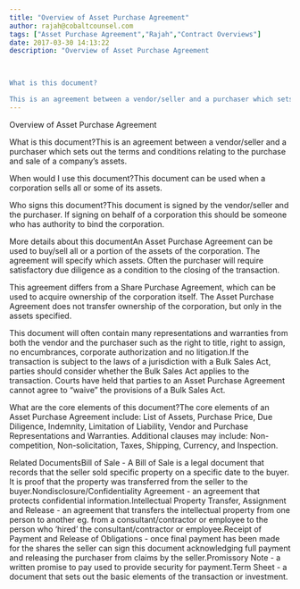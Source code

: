 ```yaml
---
title: "Overview of Asset Purchase Agreement"
author: rajah@cobaltcounsel.com
tags: ["Asset Purchase Agreement","Rajah","Contract Overviews"]
date: 2017-03-30 14:13:22
description: "Overview of Asset Purchase Agreement

 

What is this document?

This is an agreement between a vendor/seller and a purchaser which sets out the terms and conditions relating to the purchase and sale..."
---
```


Overview of Asset Purchase Agreement

 

What is this document?This is an agreement between a vendor/seller and a purchaser which sets out the terms and conditions relating to the purchase and sale of a company’s assets. 

 

When would I use this document?This document can be used when a corporation sells all or some of its assets. 

 

Who signs this document?This document is signed by the vendor/seller and the purchaser. If signing on behalf of a corporation this should be someone who has authority to bind the corporation. 

 

More details about this documentAn Asset Purchase Agreement can be used to buy/sell all or a portion of the assets of the corporation. The agreement will specify which assets. Often the purchaser will require satisfactory due diligence as a condition to the closing of the transaction.

This agreement differs from a Share Purchase Agreement, which can be used to acquire ownership of the corporation itself. The Asset Purchase Agreement does not transfer ownership of the corporation, but only in the assets specified.

This document will often contain many representations and warranties from both the vendor and the purchaser such as the right to title, right to assign, no encumbrances, corporate authorization and no litigation.If the transaction is subject to the laws of a jurisdiction with a Bulk Sales Act, parties should consider whether the Bulk Sales Act applies to the transaction. Courts have held that parties to an Asset Purchase Agreement cannot agree to “waive” the provisions of a Bulk Sales Act. 

 

What are the core elements of this document?The core elements of an Asset Purchase Agreement include: List of Assets, Purchase Price, Due Diligence, Indemnity, Limitation of Liability, Vendor and Purchase Representations and Warranties. Additional clauses may include: Non-competition, Non-solicitation, Taxes, Shipping, Currency, and Inspection. 

 

Related DocumentsBill of Sale - A Bill of Sale is a legal document that records that the seller sold specific property on a specific date to the buyer. It is proof that the property was transferred from the seller to the buyer.Nondisclosure/Confidentiality Agreement - an agreement that protects confidential information.Intellectual Property Transfer, Assignment and Release - an agreement that transfers the intellectual property from one person to another eg. from a consultant/contractor or employee to the person who ‘hired’ the consultant/contractor or employee.Receipt of Payment and Release of Obligations - once final payment has been made for the shares the seller can sign this document acknowledging full payment and releasing the purchaser from claims by the seller.Promissory Note - a written promise to pay used to provide security for payment.Term Sheet - a document that sets out the basic elements of the transaction or investment.
